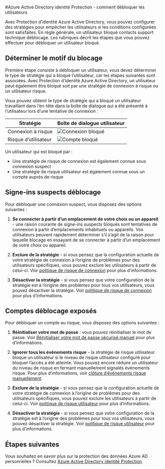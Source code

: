 <properties
    pageTitle="Azure Active Directory identité Protection - comment débloquer les utilisateurs | Microsoft Azure"
    description="Découvrez comment débloquer les utilisateurs qui ont été bloqués par une stratégie de Protection d’identité Azure Active Directory."
    services="active-directory"
    keywords="protection d’identité Azure AD, débloquer utilisateur"
    documentationCenter=""
    authors="markusvi"
    manager="femila"
    editor=""/>

<tags
    ms.service="active-directory"
    ms.workload="identity"
    ms.tgt_pltfrm="na"
    ms.devlang="na"
    ms.topic="article"
    ms.date="09/20/2016"
    ms.author="markvi"/>

#<a name="azure-active-directory-identity-protection---how-to-unblock-users"></a>Azure Active Directory identité Protection - comment débloquer les utilisateurs

Avec Protection d’identité Azure Active Directory, vous pouvez configurer des stratégies pour empêcher les utilisateurs si les conditions configurées sont satisfaites. En règle générale, un utilisateur bloqué contacts support technique déblocage. Les rubriques décrit les étapes que vous pouvez effectuer pour débloquer un utilisateur bloqué.


## <a name="determine-the-reason-for-blocking"></a>Déterminer le motif du blocage

Première étape consiste à débloquer un utilisateur, vous devez déterminer le type de stratégie qui a bloqué l’utilisateur, car les étapes suivantes sont associées. Avec Protection d’identité Azure Active Directory, un utilisateur peut également être bloqué soit par une stratégie de connexion à risque ou un utilisateur risque. 

Vous pouvez obtenir le type de stratégie qui a bloqué un utilisateur travaillant dans l’en-tête dans la boîte de dialogue qui a été présenté à l’utilisateur lors d’une tentative de connexion :

|Stratégie | Boîte de dialogue utilisateur|
|--- | --- |
|Connexion à risque | ![Connexion bloqué](./media/active-directory-identityprotection-unblock-howto/02.png) |
|Risque d’utilisateur | ![Compte bloqué](./media/active-directory-identityprotection-unblock-howto/104.png) |


Un utilisateur qui est bloqué par :

- Une stratégie de risque de connexion est également connue sous connexion suspect
- Une stratégie de risque utilisateur est également connue sous un compte auprès de risque

 
## <a name="unblocking-suspicious-sign-ins"></a>Signe-ins suspects déblocage

Pour débloquer une connexion suspect, vous disposez des options suivantes :

1. **Se connecter à partir d’un emplacement de votre choix ou un appareil** - une raison courante de signe-ins suspects bloqués sont tentatives de connexion à partir d’emplacements inhabituels ou appareils. Vos utilisateurs peuvent rapidement déterminer s’il s’agit de la raison pour laquelle blocage en essayant de se connecter à partir d’un emplacement de votre choix ou appareil.


3. **Exclure de la stratégie** - si vous pensez que la configuration actuelle de votre stratégie de connexion à l’origine de problèmes pour des utilisateurs spécifiques, vous pouvez exclure les utilisateurs à partir de celui-ci. Voir [politique de risque de connexion](active-directory-identityprotection.md#sign-in-risk-policy) pour plus d’informations.
 
4. **Désactiver la stratégie** - si vous pensez que votre configuration de la stratégie est à l’origine des problèmes pour tous vos utilisateurs, vous pouvez désactiver la stratégie. Voir [politique de risque de connexion](active-directory-identityprotection.md#sign-in-risk-policy) pour plus d’informations.


## <a name="unblocking-accounts-at-risk"></a>Comptes déblocage exposés

Pour débloquer un compte au risque, vous disposez des options suivantes :

1. **Réinitialiser votre mot de passe** : vous pouvez réinitialiser le mot de passe. Voir [Réinitialiser votre mot de passe sécurisé manuel](active-directory-identityprotection.md#manual-secure-password-reset) pour plus d’informations.

2. **Ignorer tous les événements risque** - la stratégie de risque utilisateur bloque un utilisateur si le niveau de risque utilisateur configuré pour bloquer l’accès a été atteinte. Vous pouvez encore réduire un utilisateur du niveau de risque en fermant manuellement signalés événements risque. Pour plus d’informations, voir [clôture d’événements risque manuellement](active-directory-identityprotection.md#closing-risk-events-manually).

3. **Exclure de la stratégie** - si vous pensez que la configuration actuelle de votre stratégie de connexion à l’origine de problèmes pour des utilisateurs spécifiques, vous pouvez exclure les utilisateurs à partir de celui-ci. Voir [politique de risque utilisateur](active-directory-identityprotection.md#user-risk-policy) pour plus d’informations.
 
4. **Désactiver la stratégie** - si vous pensez que votre configuration de la stratégie est à l’origine des problèmes pour tous vos utilisateurs, vous pouvez désactiver la stratégie. Voir [politique de risque utilisateur](active-directory-identityprotection.md#user-risk-policy) pour plus d’informations.




## <a name="next-steps"></a>Étapes suivantes

 Vous souhaitez en savoir plus sur la protection des données Azure AD personnelles ? Consultez [Azure Active Directory identité Protection](active-directory-identityprotection.md).
 

